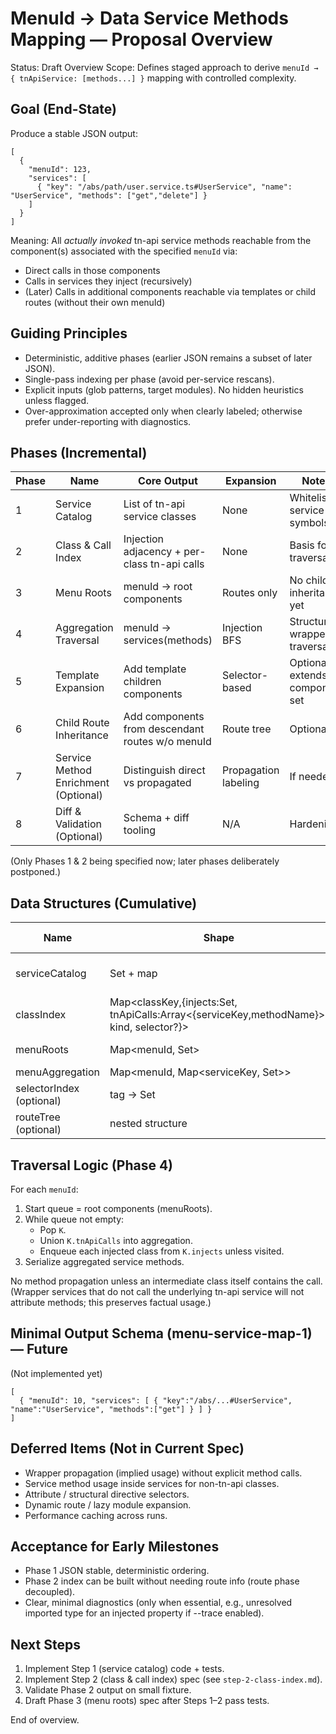 # MenuId → Data Service Methods Mapping — Proposal Overview

Status: Draft Overview
Scope: Defines staged approach to derive `menuId → { tnApiService: [methods...] }` mapping with controlled complexity.

## Goal (End-State)
Produce a stable JSON output:
```
[
  {
    "menuId": 123,
    "services": [
      { "key": "/abs/path/user.service.ts#UserService", "name": "UserService", "methods": ["get","delete"] }
    ]
  }
]
```
Meaning: All *actually invoked* tn-api service methods reachable from the component(s) associated with the specified `menuId` via:
- Direct calls in those components
- Calls in services they inject (recursively)
- (Later) Calls in additional components reachable via templates or child routes (without their own menuId)

## Guiding Principles
- Deterministic, additive phases (earlier JSON remains a subset of later JSON).
- Single-pass indexing per phase (avoid per-service rescans).
- Explicit inputs (glob patterns, target modules). No hidden heuristics unless flagged.
- Over-approximation accepted only when clearly labeled; otherwise prefer under-reporting with diagnostics.

## Phases (Incremental)
| Phase | Name | Core Output | Expansion | Notes |
|-------|------|-------------|-----------|-------|
| 1 | Service Catalog | List of tn-api service classes | None | Whitelist of service symbols |
| 2 | Class & Call Index | Injection adjacency + per-class tn-api calls | None | Basis for traversal |
| 3 | Menu Roots | menuId → root components | Routes only | No child inheritance yet |
| 4 | Aggregation Traversal | menuId → services(methods) | Injection BFS | Structural wrapper traversal |
| 5 | Template Expansion | Add template children components | Selector-based | Optional; extends component set |
| 6 | Child Route Inheritance | Add components from descendant routes w/o menuId | Route tree | Optional |
| 7 | Service Method Enrichment (Optional) | Distinguish direct vs propagated | Propagation labeling | If needed |
| 8 | Diff & Validation (Optional) | Schema + diff tooling | N/A | Hardening |

(Only Phases 1 & 2 being specified now; later phases deliberately postponed.)

## Data Structures (Cumulative)
| Name | Shape | Origin Phase | Purpose |
|------|-------|--------------|---------|
| serviceCatalog | Set<serviceKey> + map | 1 | Recognize tn-api calls |
| classIndex | Map<classKey,{injects:Set<classKey>, tnApiCalls:Array<{serviceKey,methodName}>, kind, selector?}> | 2 | Traversal backbone |
| menuRoots | Map<menuId, Set<classKey>> | 3 | Traversal seeds |
| menuAggregation | Map<menuId, Map<serviceKey, Set<methodName>>> | 4 | Build result |
| selectorIndex (optional) | tag -> Set<classKey> | 5 | Template expansion |
| routeTree (optional) | nested structure | 6 | Child route inheritance |

## Traversal Logic (Phase 4)
For each `menuId`:
1. Start queue = root components (menuRoots).
2. While queue not empty:
   - Pop `K`.
   - Union `K.tnApiCalls` into aggregation.
   - Enqueue each injected class from `K.injects` unless visited.
3. Serialize aggregated service methods.

No method propagation unless an intermediate class itself contains the call. (Wrapper services that do not call the underlying tn-api service will not attribute methods; this preserves factual usage.)

## Minimal Output Schema (menu-service-map-1) — Future
(Not implemented yet)
```
[
  { "menuId": 10, "services": [ { "key":"/abs/...#UserService", "name":"UserService", "methods":["get"] } ] }
]
```

## Deferred Items (Not in Current Spec)
- Wrapper propagation (implied usage) without explicit method calls.
- Service method usage inside services for non-tn-api classes.
- Attribute / structural directive selectors.
- Dynamic route / lazy module expansion.
- Performance caching across runs.

## Acceptance for Early Milestones
- Phase 1 JSON stable, deterministic ordering.
- Phase 2 index can be built without needing route info (route phase decoupled).
- Clear, minimal diagnostics (only when essential, e.g., unresolved imported type for an injected property if --trace enabled).

## Next Steps
1. Implement Step 1 (service catalog) code + tests.
2. Implement Step 2 (class & call index) spec (see `step-2-class-index.md`).
3. Validate Phase 2 output on small fixture.
4. Draft Phase 3 (menu roots) spec after Steps 1–2 pass tests.

End of overview.

